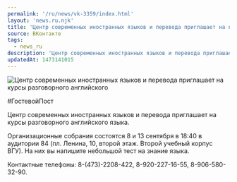 ```yaml
---
permalink: '/ru/news/vk-3359/index.html'
layout: 'news.ru.njk'
title: 'Центр современных иностранных языков и перевода приглашает на курсы разговорного английского я'
source: ВКонтакте
tags:
  - news_ru
description: 'Центр современных иностранных языков и перевода приглашает на курсы разговорного английского'
updatedAt: 1473141015
---
```

![Центр современных иностранных языков и перевода приглашает на курсы разговорного английского](https://sun9-24.userapi.com/impf/c630825/v630825484/53037/Y1LQBqLxX0Y.jpg?size=855x1080&quality=96&sign=9af131b64372da58602d4ad0961029c0&c_uniq_tag=sTsuQBo_8OpGNu8E8TPrk5AyXoXDSnsTJIcsNr5p_5M&type=album)

#ГостевойПост

Центр современных иностранных языков и перевода приглашает на курсы разговорного английского языка.

Организационные собрания состоятся 8 и 13 сентября в 18:40 в аудитории 84 (пл. Ленина, 10, второй этаж. Второй учебный корпус ВГУ). На них вы напишите небольшой тест на знание языка.

Контактные телефоны: 8-(473)-2208-422, 8-920-227-16-55, 8-906-580-32-90.
